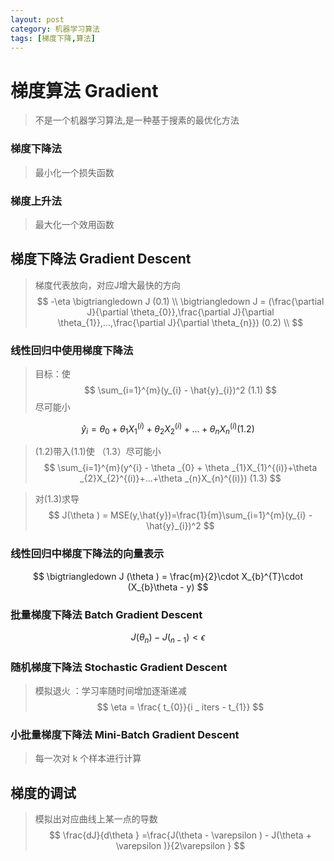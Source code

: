 ```yaml
---
layout: post
category: 机器学习算法
tags: [梯度下降,算法]
---
```


梯度算法 Gradient 
================

> 不是一个机器学习算法,是一种基于搜素的最优化方法

### 梯度下降法

> 最小化一个损失函数

### 梯度上升法

> 最大化一个效用函数

## 梯度下降法 Gradient Descent

> 梯度代表放向，对应J增大最快的方向
$$
	-\eta \bigtriangledown J   (0.1) \\
	 \bigtriangledown J = (\frac{\partial J}{\partial \theta_{0}},\frac{\partial J}{\partial \theta_{1}},...,\frac{\partial J}{\partial \theta_{n}})         (0.2) \\	
$$

### 线性回归中使用梯度下降法

> 目标：使
$$
	\sum_{i=1}^{m}(y_{i} - \hat{y}_{i})^2	(1.1)
$$
> 尽可能小

$$
	\hat{y}_{i} = \theta _{0} + \theta _{1}X_{1}^{(i)}+\theta _{2}X_{2}^{(i)}+...+\theta _{n}X_{n}^{(i)}	(1.2)
$$

> (1.2)带入(1.1)使 （1.3）尽可能小
$$
	\sum_{i=1}^{m}(y^{i} - \theta _{0} + \theta _{1}X_{1}^{(i)}+\theta _{2}X_{2}^{(i)}+...+\theta _{n}X_{n}^{(i)})	(1.3)
$$

> 对(1.3)求导
$$
	J(\theta ) = MSE(y,\hat{y})=\frac{1}{m}\sum_{i=1}^{m}(y_{i} - \hat{y}_{i})^2 
$$

### 线性回归中梯度下降法的向量表示

$$
	\bigtriangledown J (\theta ) = \frac{m}{2}\cdot X_{b}^{T}\cdot (X_{b}\theta - y)
$$

### 批量梯度下降法 Batch Gradient Descent

$$
	J(\theta _{n})- J(_{n-1}) < \epsilon 
$$

### 随机梯度下降法 Stochastic Gradient Descent

> 模拟退火 ：学习率随时间增加逐渐递减
$$
	\eta = \frac{ t_{0}}{i _ iters - t_{1}}
$$

### 小批量梯度下降法 Mini-Batch Gradient Descent

> 每一次对 k 个样本进行计算

## 梯度的调试

> 模拟出对应曲线上某一点的导数
$$
	\frac{dJ}{d\theta } =\frac{J(\theta - \varepsilon ) - J(\theta + \varepsilon )}{2\varepsilon }
$$






